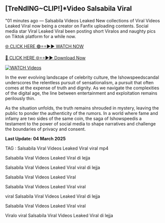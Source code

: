 ## [TreNdING~CLIP!]*Video Salsabila Viral


"01 minutes ago —  Salsabila Videos Leaked New collections of Viral Videos Leaked Viral now being a creator on Fanfix uploading contents. Social media star Viral Leaked Viral been posting short Viralos and naughty pics on Tiktok platform for a while now. 


[🌐 CLICK HERE 🟢==►► WATCH NOW](https://ultra-bulletin.blogspot.com/p/ultra-bulletin-25.html)

[🔴 CLICK HERE 🌐==►► Download Now](https://ultra-bulletin.blogspot.com/p/ultra-bulletin-25.html)

[![WATCH Videos](https://i.imgur.com/dJHk4Zq.gif)](https://ultra-bulletin.blogspot.com/p/ultra-bulletin-25.html)


In the ever evolving landscape of celebrity culture, the Ishowspeedscandal underscores the relentless pursuit of sensationalism, a pursuit that often comes at the expense of truth and dignity. As we navigate the complexities of the digital age, the line between entertainment and exploitation remains perilously thin.

As the situation unfolds, the truth remains shrouded in mystery, leaving the public to ponder the authenticity of the rumors. In a world where fame and infamy are two sides of the same coin, the saga of Ishowspeedis a testament to the power of social media to shape narratives and challenge the boundaries of privacy and consent.

**Last Update: 04 March 2025**

TAG :
Salsabila Viral Videos Leaked Viral viral mp4

Salsabila Viral Videos Leaked Viral di lejja

Salsabila Viral Videos Leaked Viral viral di lejja

Salsabila Viral Videos Leaked Viral

Salsabila Viral Videos Leaked Viral viral

viral Salsabila Viral Videos Leaked Viral di lejja

Salsabila Viral Videos Leaked Viral viral

Viralo viral Salsabila Viral Videos Leaked Viral di lejja
